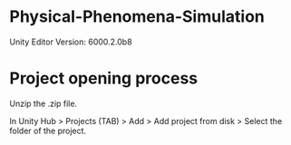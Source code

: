 # Physical-Phenomena-Simulation

Unity Editor Version: 6000.2.0b8


# Project opening process

Unzip the .zip file.

In Unity Hub > Projects (TAB) > Add > Add project from disk > Select the folder of the project.
